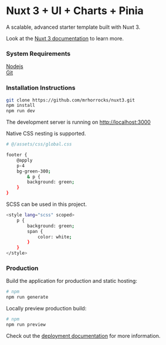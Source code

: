 # Nuxt 3 + UI + Charts + Pinia

A scalable, advanced starter template built with Nuxt 3.

Look at the [Nuxt 3 documentation](https://nuxt.com/docs/getting-started/introduction) to learn more.

### System Requirements

[Nodejs](https://nodejs.org/en)  
[Git](https://git-scm.com/downloads)

### Installation Instructions

```bash
git clone https://github.com/mrhorrocks/nuxt3.git
npm install
npm run dev
```

The development server is running on [http://localhost:3000](http://localhost:3000)  

Native CSS nesting is supported.

```bash
# @/assets/css/global.css 

footer {
    @apply
    p-4
    bg-green-300;
        & p {
        background: green;
    }
}
```

SCSS can be used in this project.

```bash
<style lang="scss" scoped>
    p {
        background: green;
        span {
            color: white;
        }
    }
</style>
```

### Production

Build the application for production and static hosting:

```bash
# npm
npm run generate
```

Locally preview production build:

```bash
# npm
npm run preview
```

Check out the [deployment documentation](https://nuxt.com/docs/getting-started/deployment) for more information.

